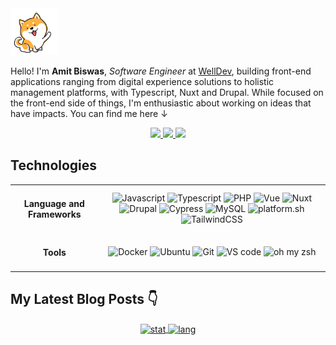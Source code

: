<img alt="dog-waiving-hand" src="dog.gif" width="75px" />

<p align="left">
   Hello! I'm <strong>Amit Biswas</strong>, <em>Software Engineer</em> at <a href="https://www.welldev.io/">WellDev</a>, building front-end applications ranging from digital experience solutions to holistic management platforms, with Typescript, Nuxt and Drupal. While focused on the front-end side of things, I'm enthusiastic about working on ideas that have impacts. You can find me here ↓
</p>

<div align="center">
  <a href="https://www.linkedin.com/in/amitkbiswas01/">
    <img src="https://img.shields.io/badge/-Amit_Biswas-blue?style=for-the-badge&logo=Linkedin&logoColor=white" />
  </a>
  <a href="https://twitter.com/amitkbiswas01/">
    <img src="https://img.shields.io/badge/-Amit_Biswas-blue?style=for-the-badge&logo=Twitter&logoColor=white" />
  </a>
  <a href="mailto:hi@amitbiswas.me">
    <img
      src="https://img.shields.io/badge/-hi@amitbiswas.me-c14438?style=for-the-badge&logo=Gmail&logoColor=white" />
  </a>
</div>

## **Technologies**

<table>
  <tbody>
    <tr>
      <td align="center"> <h4>Language and Frameworks</h4> </td>
      <td align="center">
        <img alt="Javascript"
          src="https://img.shields.io/badge/JavaScript-323330?style=for-the-badge&logo=javascript&logoColor=F7DF1E" />
        <img alt="Typescript"
          src="https://img.shields.io/badge/TypeScript-3178C6?style=for-the-badge&logo=typescript&logoColor=white" />
        <img alt="PHP"
          src="https://img.shields.io/badge/PHP7+-777BB4?style=for-the-badge&logo=php&logoColor=white" />
        <img alt="Vue"
          src="https://img.shields.io/badge/Vue.js-35495E?style=for-the-badge&logo=vuedotjs&logoColor=4FC08D" />
        <img alt="Nuxt"
          src="https://img.shields.io/badge/Nuxt.js-00DC82?style=for-the-badge&logo=nuxtdotjs&logoColor=4FC08D" />
        <img alt="Drupal"
          src="https://img.shields.io/badge/Drupal-0678BE?style=for-the-badge&logo=drupal&logoColor=white" />
        <img alt="Cypress"
          src="https://img.shields.io/badge/Cypress-17202C?style=for-the-badge&logo=cypress&logoColor=white" />
        <img alt="MySQL"
          src="https://img.shields.io/badge/MySQL-00000F?style=for-the-badge&color=42759C&logo=mysql&logoColor=white" />
        <img alt="platform.sh"
          src="https://img.shields.io/badge/platform.sh-FFFFFF?style=for-the-badge&color=black&logo=Platform.sh&logoColor=which" />
        <img alt="TailwindCSS"
          src="https://img.shields.io/badge/TailwindCSS-38B2AC?style=for-the-badge&logo=tailwind-css&logoColor=white" />
      </td>
    </tr>
    <tr>
      <td align="center"> <h4>Tools</h4> </td>
      <td align="center">
        <img alt="Docker"
          src="https://img.shields.io/badge/Docker-2CA5E0?style=for-the-badge&logo=docker&logoColor=white" />
        <img alt="Ubuntu"
          src="https://img.shields.io/badge/Ubuntu-E95420?style=for-the-badge&logo=ubuntu&logoColor=white" />
        <img alt="Git" src="https://img.shields.io/badge/Git-F05032?style=for-the-badge&logo=git&logoColor=white" />
        <img alt="VS code"
          src="https://img.shields.io/badge/Visual_Studio_Code-0078D4?style=for-the-badge&logo=visual%20studio%20code&logoColor=white" />
        <img alt="oh my zsh"
          src="https://img.shields.io/badge/oh_my_zsh-1A2C34?style=for-the-badge&logo=GNU%20Bash&logoColor=white" />
      </td>
    </tr>
  </tbody>
</table>

## My Latest Blog Posts 👇
<!-- HASHNODE_BLOG:START -->
<!-- HASHNODE_BLOG:END -->

<div align="center">
  <a href="https://github.com/anuraghazra/github-readme-stats">
    <img alt="stat" align="center" height="165" width="auto"
      src="https://github-readme-stats.vercel.app/api/top-langs/?username=amitkbiswas01&hide=html,css&exclude_repo=ocr-cnn,covid19-detection-xray,course-projects&theme=dracula&layout=compact" />
  </a>
  <a href="https://github.com/anuraghazra/github-readme-stats">
    <img alt="lang" align="center" height="165" width="auto"
      src="https://github-readme-stats.vercel.app/api?username=amitkbiswas01&count_private=true&theme=dracula&show_icons=true" />
  </a>
</div>
